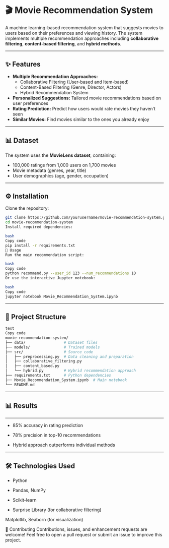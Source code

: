 # 🎬 Movie Recommendation System  

A machine learning-based recommendation system that suggests movies to users based on their preferences and viewing history. The system implements multiple recommendation approaches including **collaborative filtering**, **content-based filtering**, and **hybrid methods**.  

---

## ✨ Features  
- **Multiple Recommendation Approaches:**  
  - Collaborative Filtering (User-based and Item-based)  
  - Content-Based Filtering (Genre, Director, Actors)  
  - Hybrid Recommendation System  
- **Personalized Suggestions:** Tailored movie recommendations based on user preferences  
- **Rating Prediction:** Predict how users would rate movies they haven’t seen  
- **Similar Movies:** Find movies similar to the ones you already enjoy  

---

## 📊 Dataset  
The system uses the **MovieLens dataset**, containing:  
- 100,000 ratings from 1,000 users on 1,700 movies  
- Movie metadata (genres, year, title)  
- User demographics (age, gender, occupation)  

---

## ⚙️ Installation  

Clone the repository:  
```bash
git clone https://github.com/yourusername/movie-recommendation-system.git
cd movie-recommendation-system
Install required dependencies:

bash
Copy code
pip install -r requirements.txt
🚀 Usage
Run the main recommendation script:

bash
Copy code
python recommend.py --user_id 123 --num_recommendations 10
Or use the interactive Jupyter notebook:

bash
Copy code
jupyter notebook Movie_Recommendation_System.ipynb
```
---
## 📂 Project Structure

```bash
text
Copy code
movie-recommendation-system/
├── data/                 # Dataset files
├── models/               # Trained models
├── src/                  # Source code
│   ├── preprocessing.py  # Data cleaning and preparation
│   ├── collaborative_filtering.py
│   ├── content_based.py
│   └── hybrid.py         # Hybrid recommendation approach
├── requirements.txt      # Python dependencies
├── Movie_Recommendation_System.ipynb  # Main notebook
└── README.md
```
---
## 📊 Results
---
- 85% accuracy in rating prediction

- 78% precision in top-10 recommendations

- Hybrid approach outperforms individual methods
---
## 🛠️ Technologies Used

- Python

- Pandas, NumPy

- Scikit-learn

- Surprise Library (for collaborative filtering)

Matplotlib, Seaborn (for visualization)

🤝 Contributing
Contributions, issues, and enhancement requests are welcome!
Feel free to open a pull request or submit an issue to improve this project.
